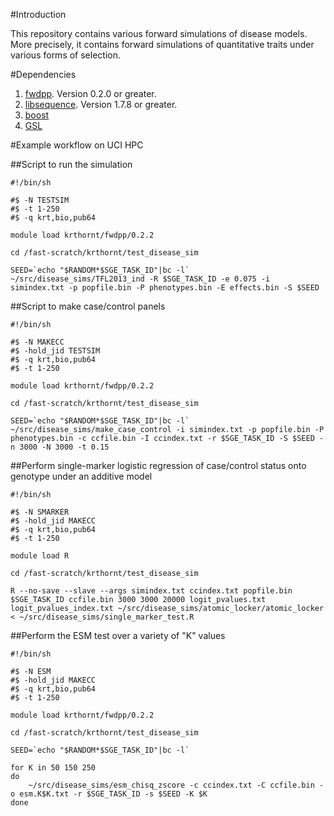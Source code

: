 #Introduction

This repository contains various forward simulations of disease models.  More precisely, it contains forward simulations of quantitative traits under various forms of selection.

#Dependencies

1. [fwdpp](http://github.com/molpopgen/fwdpp). Version 0.2.0 or greater.
2. [libsequence](http://github.com/molpopgen/libsequence).  Version 1.7.8 or greater.
3. [boost](http://www.boost.org)
4. [GSL](http://www.gnu.org/software/gsl)

#Example workflow on UCI HPC

##Script to run the simulation

```
#!/bin/sh

#$ -N TESTSIM
#$ -t 1-250
#$ -q krt,bio,pub64

module load krthornt/fwdpp/0.2.2

cd /fast-scratch/krthornt/test_disease_sim

SEED=`echo "$RANDOM*$SGE_TASK_ID"|bc -l`
~/src/disease_sims/TFL2013_ind -R $SGE_TASK_ID -e 0.075 -i simindex.txt -p popfile.bin -P phenotypes.bin -E effects.bin -S $SEED
```

##Script to make case/control panels
```
#!/bin/sh

#$ -N MAKECC
#$ -hold_jid TESTSIM
#$ -q krt,bio,pub64
#$ -t 1-250

module load krthornt/fwdpp/0.2.2

cd /fast-scratch/krthornt/test_disease_sim

SEED=`echo "$RANDOM*$SGE_TASK_ID"|bc -l`
~/src/disease_sims/make_case_control -i simindex.txt -p popfile.bin -P phenotypes.bin -c ccfile.bin -I ccindex.txt -r $SGE_TASK_ID -S $SEED -n 3000 -N 3000 -t 0.15
```

##Perform single-marker logistic regression of case/control status onto genotype under an additive model
```
#!/bin/sh

#$ -N SMARKER
#$ -hold_jid MAKECC
#$ -q krt,bio,pub64
#$ -t 1-250

module load R

cd /fast-scratch/krthornt/test_disease_sim

R --no-save --slave --args simindex.txt ccindex.txt popfile.bin $SGE_TASK_ID ccfile.bin 3000 3000 20000 logit_pvalues.txt logit_pvalues_index.txt ~/src/disease_sims/atomic_locker/atomic_locker < ~/src/disease_sims/single_marker_test.R
```

##Perform the ESM test over a variety of "K" values
```
#!/bin/sh

#$ -N ESM
#$ -hold_jid MAKECC
#$ -q krt,bio,pub64
#$ -t 1-250

module load krthornt/fwdpp/0.2.2

cd /fast-scratch/krthornt/test_disease_sim

SEED=`echo "$RANDOM*$SGE_TASK_ID"|bc -l`

for K in 50 150 250
do
    ~/src/disease_sims/esm_chisq_zscore -c ccindex.txt -C ccfile.bin -o esm.K$K.txt -r $SGE_TASK_ID -s $SEED -K $K
done
```
